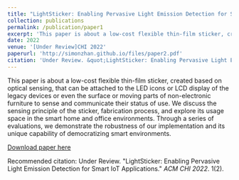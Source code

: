 ```yaml
---
title: "LightSticker: Enabling Pervasive Light Emission Detection for Smart IoT Applications"
collection: publications
permalink: /publication/paper1
excerpt: 'This paper is about a low-cost flexible thin-film sticker, created based on optical sensing, that can be attached to the LED icons or LCD display of the legacy devices or even the surface or moving parts of non-electronic furniture to sense and communicate their status of use.'
date: 2022
venue: '[Under Review]CHI 2022'
paperurl: 'http://simonzhan.github.io/files/paper2.pdf'
citation: 'Under Review. &quot;LightSticker: Enabling Pervasive Light Emission Detection for Smart IoT Applications.&quot; <i>ACM CHI 2022</i>. 1(2).'
---
```

This paper is about a low-cost flexible thin-film sticker, created based on optical sensing, that can be attached to the LED icons or LCD display of the legacy devices or even the surface or moving parts of non-electronic furniture to sense and communicate their status of use. We discuss the sensing principle of the sticker, fabrication process, and explore its usage space in the smart home and office environments. Through a series of evaluations, we demonstrate the robustness of our implementation and its unique capability of democratizing smart environments.

[Download paper here](http://academicpages.github.io/files/paper2.pdf)

Recommended citation: Under Review. "LightSticker: Enabling Pervasive Light Emission Detection for Smart IoT Applications." <i>ACM CHI 2022</i>. 1(2).
